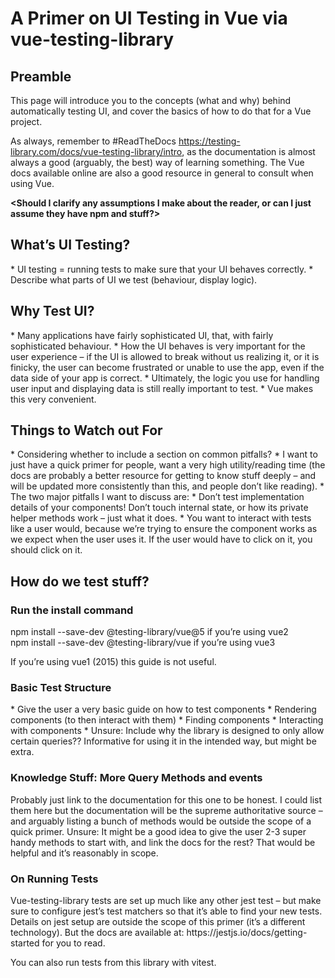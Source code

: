 <h1>A Primer on UI Testing in Vue via vue-testing-library</h1>

<h2>Preamble</h2>
This page will introduce you to the concepts (what and why) behind automatically testing UI, and cover the basics of how to do that for a Vue project.

As always, remember to #ReadTheDocs https://testing-library.com/docs/vue-testing-library/intro, as the documentation is almost always a good (arguably, the best) way of learning something.
The Vue docs available online are also a good resource in general to consult when using Vue.

**<Should I clarify any assumptions I make about the reader, or can I just assume they have npm and stuff?>**

<h2>What’s UI Testing?</h2>
* UI testing = running tests to make sure that your UI behaves correctly.
* Describe what parts of UI we test (behaviour, display logic).

<h2>Why Test UI?</h2>
* Many applications have fairly sophisticated UI, that, with fairly sophisticated behaviour.
* How the UI behaves is very important for the user experience – if the UI is allowed to break without us realizing it, or it is finicky, the user can become frustrated or unable to use the app, even if the data side of your app is correct.
* Ultimately, the logic you use for handling user input and displaying data is still really important to test.
* Vue makes this very convenient.

<h2>Things to Watch out For</h2>
* Considering whether to include a section on common pitfalls?
* I want to just have a quick primer for people, want a very high utility/reading time (the docs are probably a better resource for getting to know stuff deeply – and will be updated more consistently than this, and people don’t like reading).
* The two major pitfalls I want to discuss are:
  * Don’t test implementation details of your components! Don’t touch internal state, or how its private helper methods work – just what it does.
  * You want to interact with tests like a user would, because we’re trying to ensure the component works as we expect when the user uses it. If the user would have to click on it, you should click on it.

<h2>How do we test stuff?</h2>
<h3>Run the install command</h3>
npm install --save-dev @testing-library/vue@5 if you’re using vue2 <br>
npm install --save-dev @testing-library/vue if you’re using vue3 <br>

If you’re using vue1 (2015) this guide is not useful.

<h3>Basic Test Structure</h3>
* Give the user a very basic guide on how to test components
* Rendering components (to then interact with them)
* Finding components
* Interacting with components
* Unsure: Include why the library is designed to only allow certain queries?? Informative for using it in the intended way, but might be extra. 

<h3>Knowledge Stuff: More Query Methods and events</h3>
Probably just link to the documentation for this one to be honest. I could list them here but the documentation will be the supreme authoritative source – and arguably listing a bunch of methods would be outside the scope of a quick primer.
Unsure: It might be a good idea to give the user 2-3 super handy methods to start with, and link the docs for the rest? That would be helpful and it’s reasonably in scope.

<h3>On Running Tests</h3>
Vue-testing-library tests are set up much like any other jest test – but make sure to configure jest’s test matchers so that it’s able to find your new tests. Details on jest setup are outside the scope of this primer (it’s a different technology). But the docs are available at: https://jestjs.io/docs/getting-started for you to read.

You can also run tests from this library with vitest.

